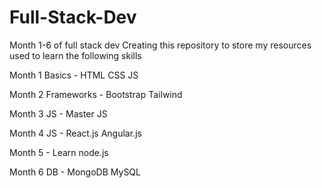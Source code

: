 # Full-Stack-Dev
Month 1-6 of full stack dev 
Creating this repository to store my resources used to learn the following skills


Month 1 Basics - 
HTML
CSS
JS


Month 2 Frameworks - 
Bootstrap
Tailwind

Month 3 JS - 
Master JS

Month 4 JS  - 
React.js
Angular.js

Month 5 - 
Learn node.js

Month 6 DB - 
MongoDB
MySQL
